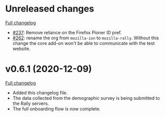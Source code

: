 # Unreleased changes

[Full changelog](https://github.com/mozilla-rally/core-addon/compare/v0.6.1...main)

* [#237](https://github.com/mozilla-rally/core-addon/pull/237): Remove reliance on the Firefox Pioner ID pref.
* [#262](https://github.com/mozilla-rally/core-addon/pull/262): rename the org from `mozilla-ion` to `mozilla-rally`. Without this change the core add-on won't be able to communicate with the test website.

# v0.6.1 (2020-12-09)

[Full changelog](https://github.com/mozilla-rally/core-addon/compare/v0.6.0...main)

* Added this changelog file.
* The data collected from the demographic survey is being submitted to the Rally servers.
* The full onboarding flow is now complete.
